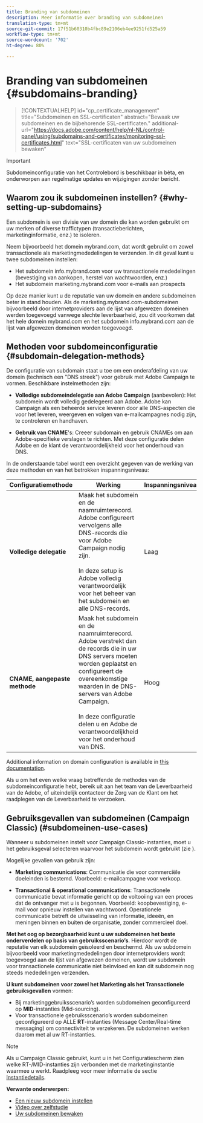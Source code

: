 ```yaml
---
title: Branding van subdomeinen
description: Meer informatie over branding van subdomeinen
translation-type: tm+mt
source-git-commit: 17f51b60310b4fbc89e2106eb4ee9251fd525a59
workflow-type: tm+mt
source-wordcount: '702'
ht-degree: 80%

---
```



# Branding van subdomeinen {#subdomains-branding}

>[!CONTEXTUALHELP]
>id="cp_certificate_management"
>title="Subdomeinen en SSL-certificaten"
>abstract="Bewaak uw subdomeinen en de bijbehorende SSL-certificaten."
>additional-url="https://docs.adobe.com/content/help/nl-NL/control-panel/using/subdomains-and-certificates/monitoring-ssl-certificates.html" text="SSL-certificaten van uw subdomeinen bewaken"

>[!IMPORTANT]
>
>Subdomeinconfiguratie van het Controlebord is beschikbaar in bèta, en onderworpen aan regelmatige updates en wijzigingen zonder bericht.

## Waarom zou ik subdomeinen instellen? {#why-setting-up-subdomains}

Een subdomein is een divisie van uw domein die kan worden gebruikt om uw merken of diverse traffictypen (transactieberichten, marketinginformatie, enz.) te isoleren.

Neem bijvoorbeeld het domein mybrand.com, dat wordt gebruikt om zowel transactionele als marketingmededelingen te verzenden. In dit geval kunt u twee subdomeinen instellen:

* Het subdomein info.mybrand.com voor uw transactionele mededelingen (bevestiging van aankopen, herstel van wachtwoorden, enz.)
* Het subdomein marketing.mybrand.com voor e-mails aan prospects

Op deze manier kunt u de reputatie van uw domein en andere subdomeinen beter in stand houden. Als de marketing.mybrand.com-subdomeinen bijvoorbeeld door internetproviders aan de lijst van afgewezen domeinen werden toegevoegd vanwege slechte leverbaarheid, zou dit voorkomen dat het hele domein mybrand.com en het subdomein info.mybrand.com aan de lijst van afgewezen domeinen worden toegevoegd.

## Methoden voor subdomeinconfiguratie {#subdomain-delegation-methods}

De configuratie van subdomain staat u toe om een onderafdeling van uw domein (technisch een &quot;DNS streek&quot;) voor gebruik met Adobe Campaign te vormen. Beschikbare instelmethoden zijn:

* **Volledige subdomeindelegatie aan Adobe Campaign** (aanbevolen): Het subdomein wordt volledig gedelegeerd aan Adobe. Adobe kan Campaign als een beheerde service leveren door alle DNS-aspecten die voor het leveren, weergeven en volgen van e-mailcampagnes nodig zijn, te controleren en handhaven.

* **Gebruik van CNAME**&#39;s: Creeer subdomain en gebruik CNAMEs om aan Adobe-specifieke verslagen te richten. Met deze configuratie delen Adobe en de klant de verantwoordelijkheid voor het onderhoud van DNS.

In de onderstaande tabel wordt een overzicht gegeven van de werking van deze methoden en van het betrokken inspanningsniveau:

| Configuratiemethode | Werking | Inspanningsniveau |
|---|---|---|
| **Volledige delegatie** | Maak het subdomein en de naamruimterecord. Adobe configureert vervolgens alle DNS-records die voor Adobe Campaign nodig zijn.<br/><br/>In deze setup is Adobe volledig verantwoordelijk voor het beheer van het subdomein en alle DNS-records. | Laag |
| **CNAME, aangepaste methode** | Maak het subdomein en de naamruimterecord. Adobe verstrekt dan de records die in uw DNS servers moeten worden geplaatst en configureert de overeenkomstige waarden in de DNS-servers van Adobe Campaign.<br/><br/>In deze configuratie delen u en Adobe de verantwoordelijkheid voor het onderhoud van DNS. | Hoog |

Additional information on domain configuration is available in [this documentation](https://helpx.adobe.com/nl/campaign/kb/domain-name-delegation.html).

Als u om het even welke vraag betreffende de methodes van de subdomeinconfiguratie hebt, bereik uit aan het team van de Leverbaarheid van de Adobe, of uiteindelijk contacteer de Zorg van de Klant om het raadplegen van de Leverbaarheid te verzoeken.

## Gebruiksgevallen van subdomeinen (Campaign Classic) (#subdomeinen-use-cases)

Wanneer u subdomeinen instelt voor Campaign Classic-instanties, moet u het gebruiksgeval selecteren waarvoor het subdomein wordt gebruikt (zie [](../../subdomains-certificates/using/setting-up-new-subdomain.md)).

Mogelijke gevallen van gebruik zijn:

* **Marketing communications**: Communicatie die voor commerciële doeleinden is bestemd. Voorbeeld: e-mailcampagne voor verkoop.

* **Transactional &amp; operational communications**: Transactionele communicatie bevat informatie gericht op de voltooiing van een proces dat de ontvanger met u is begonnen. Voorbeeld: koopbevestiging, e-mail voor opnieuw instellen van wachtwoord. Operationele communicatie betreft de uitwisseling van informatie, ideeën, en meningen binnen en buiten de organisatie, zonder commercieel doel.

**Met het oog op bezorgbaarheid kunt u uw subdomeinen het beste onderverdelen op basis van gebruiksscenario’s**. Hierdoor wordt de reputatie van elk subdomein geïsoleerd en beschermd. Als uw subdomein bijvoorbeeld voor marketingmededelingen door internetproviders wordt toegevoegd aan de lijst van afgewezen domeinen, wordt uw subdomein voor transactionele communicatie niet beïnvloed en kan dit subdomein nog steeds mededelingen verzenden.

**U kunt subdomeinen voor zowel het Marketing als het Transactionele gebruiksgevallen** vormen:

* Bij marketinggebruiksscenario’s worden subdomeinen geconfigureerd op **MID**-instanties (Mid-sourcing).
* Voor transactionele gebruiksscenario’s worden subdomeinen geconfigureerd op ALLE **RT**-instanties (Message Center/Real-time messaging) om connectiviteit te verzekeren. De subdomeinen werken daarom met al uw RT-instanties.

>[!NOTE]
>
>Als u Campaign Classic gebruikt, kunt u in het Configuratiescherm zien welke RT-/MID-instanties zijn verbonden met de marketinginstantie waarmee u werkt. Raadpleeg voor meer informatie de sectie [Instantiedetails](../../instances-settings/using/instance-details.md).

**Verwante onderwerpen:**

* [Een nieuw subdomein instellen](../../subdomains-certificates/using/setting-up-new-subdomain.md)
* [Video over zelfstudie](https://docs.adobe.com/content/help/nl-NL/campaign-learn/campaign-standard-tutorials/administrating/control-panel/subdomain-delegation.html)
* [Uw subdomeinen bewaken](../../subdomains-certificates/using/monitoring-subdomains.md)
